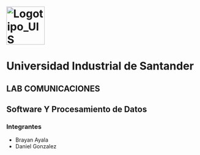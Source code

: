 #  <img width="100" height="100" alt="Logotipo_UIS" src="https://github.com/user-attachments/assets/8988a266-81fd-47d7-b9c8-4653d853be25" /> 

# Universidad Industrial de Santander

## LAB COMUNICACIONES 

## Software Y Procesamiento de Datos

### Integrantes

- Brayan Ayala
- Daniel Gonzalez
